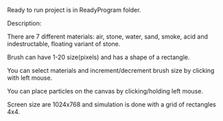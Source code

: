 Ready to run project is in ReadyProgram folder.

Description:

There are 7 different materials: air, stone, water, sand, smoke, acid and indestructable, floating variant of stone.

Brush can have 1-20 size(pixels) and has a shape of a rectangle.

You can select materials and increment/decrement brush size by clicking with left mouse.

You can place particles on the canvas by clicking/holding left mouse.

Screen size are 1024x768 and simulation is done with a grid of rectangles 4x4.
